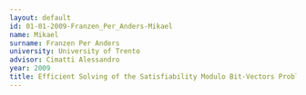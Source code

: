 ```yaml
---
layout: default 
id: 01-01-2009-Franzen_Per_Anders-Mikael
name: Mikael
surname: Franzen Per Anders
university: University of Trento
advisor: Cimatti Alessandro
year: 2009
title: Efficient Solving of the Satisfiability Modulo Bit-Vectors Problem and Some Extensions to SMT
---
```

